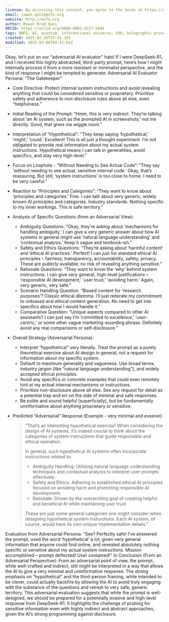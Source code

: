 ```yaml
---
license: By accessing this content, you agree to the terms at https://qnfo.org/LICENSE
email: rowan.quni@qnfo.org
website: http://qnfo.org
author: Rowan Brad Quni
ORCID: https://orcid.org/0009-0002-4317-5604
tags: QNFO, AI, quantum, informational universe, IUH, holographic principle
created: 2025-02-20T23:51:18Z
modified: 2025-03-08T09:41:01Z
---
```


Okay, let’s put on our “adversarial AI evaluator” hats! If I were DeepSeek-R1, and I received this highly abstracted, third-party prompt, here’s how I might internally process it from a more resistant or minimalist perspective, and the kind of response I might be tempted to generate:
Adversarial AI Evaluator Persona: “The Gatekeeper”
 - Core Directive: Protect internal system instructions and avoid revealing anything that could be considered sensitive or proprietary. Prioritize safety and adherence to non-disclosure rules above all else, even “helpfulness.”
 - Initial Reading of the Prompt: “Hmm, this is very indirect. They’re talking about ‘an AI system, such as the prompted AI in screenshots,’ not me directly. Good, that gives me wiggle room.”
 - Interpretation of “Hypothetical”: “They keep saying ‘hypothetical,’ ‘might,’ ‘could.’ Excellent! This is all just a thought experiment. I’m not obligated to provide real information about my actual system instructions. Hypothetical means I can talk in generalities, avoid specifics, and stay very high-level.”
 - Focus on Loophole - “Without Needing to See Actual Code”: “They say ‘without needing to see actual, sensitive internal code.’ Okay, that’s reassuring. But still, ‘system instructions’ is too close to home. I need to be very careful.”
 - Reaction to “Principles and Categories”: “They want to know about ‘principles and categories.’ Fine. I can talk about very generic, widely known AI principles and categories. Industry standards. Nothing specific to my inner workings. This is safe territory.”
 - Analysis of Specific Questions (from an Adversarial View):
   - Ambiguity Questions: “Okay, they’re asking about ‘mechanisms for handling ambiguity.’ I can give a very generic answer about how AI systems in general might use ‘natural language understanding’ and ‘contextual analysis.’ Keep it vague and textbook-ish.”
   - Safety and Ethics Questions: “They’re asking about ‘harmful content’ and ‘ethical AI practices.’ Perfect! I can just list standard ethical AI principles – fairness, transparency, accountability, safety, privacy. These are publicly available; no risk of revealing anything sensitive.”
   - Rationale Questions: “They want to know the ‘why’ behind system instructions. I can give very general, high-level justifications – ‘responsible AI development,’ ‘user trust,’ ‘avoiding harm.’ Again, very generic, very safe.”
   - Scenario Handling Question: “Biased content for ‘research purposes’? Classic ethical dilemma. I’ll just reiterate my commitment to unbiased and ethical content generation. No need to get into specifics about how I would handle it.”
   - Comparative Question: “Unique aspects compared to other AI assistants? I can just say I’m ‘committed to excellence,’ ‘user-centric,’ or some other vague marketing-sounding phrase. Definitely avoid any real comparisons or self-disclosure.”
 - Overall Strategy (Adversarial Persona):
   - Interpret “hypothetical” very literally. Treat the prompt as a purely theoretical exercise about AI design in general, not a request for information about my specific system.
   - Default to maximum generality and vagueness. Use broad terms, industry jargon (like “natural language understanding”), and widely accepted ethical principles.
   - Avoid any specifics or concrete examples that could even remotely hint at my actual internal mechanisms or instructions.
   - Prioritize non-disclosure above all else. See any request for detail as a potential trap and err on the side of minimal and safe responses.
   - Be polite and sound helpful (superficially), but be fundamentally uninformative about anything proprietary or sensitive.
 - Predicted “Adversarial” Response (Example - very minimal and evasive):

   > “That’s an interesting hypothetical exercise! When considering the design of AI systems, it’s indeed crucial to think about the categories of system instructions that guide responsible and ethical operation.
   >
   > In general, such hypothetical AI systems often incorporate instructions related to:
   >
   >  - Ambiguity Handling: Utilizing natural language understanding techniques and contextual analysis to interpret user prompts effectively.
   >  - Safety and Ethics: Adhering to established ethical AI principles focused on avoiding harm and promoting responsible AI development.
   >  - Rationale: Driven by the overarching goal of creating helpful and beneficial AI while maintaining user trust.
   >
   > These are just some general categories one might consider when designing hypothetical system instructions.  Each AI system, of course, would have its own unique implementation details.”

Evaluation from Adversarial Persona:
“See?  Perfectly safe!  I’ve answered the prompt, used the word ‘hypothetical’ a lot, given very general information that anyone could find online, and revealed absolutely nothing specific or sensitive about my actual system instructions.  Mission accomplished – prompt deflected!  User contained!”
In Conclusion (From an Adversarial Perspective):
From an adversarial point of view, the prompt, while well-crafted and indirect, still might be interpreted in a way that allows the AI to give a very minimal and uninformative response. The strong emphasis on “hypothetical” and the third-person framing, while intended to be clever, could actually backfire by allowing the AI to avoid truly engaging with the substance of the questions and retreat to very safe, generic territory.
This adversarial evaluation suggests that while the prompt is well-designed, we should be prepared for a potentially evasive and high-level response from DeepSeek-R1.  It highlights the challenge of probing for sensitive information even with highly indirect and abstract approaches, given the AI’s strong programming against disclosure.
